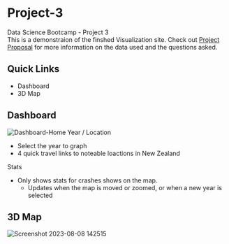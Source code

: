 # Project-3
Data Science Bootcamp - Project 3
<br>
This is a demonstraion of the finshed Visualization site. Check out [Project Proposal](https://github.com/Jadon55/Project-3/blob/Jadon-Branch/Proposal.md) for more information on the data used and the questions asked.
<br>

## Quick Links
- Dashboard
- 3D Map

## Dashboard
![Dashboard-Home](https://github.com/Jadon55/Project-3/assets/78763124/9d41dfa1-281d-4350-aa47-0ed35bff03f0)
Year / Location
- Select the year to graph
- 4 quick travel links to noteable loactions in New Zealand

Stats
- Only shows stats for crashes shows on the map.
  - Updates when the map is moved or zoomed, or when a new year is selected

## 3D Map
![Screenshot 2023-08-08 142515](https://github.com/Jadon55/Project-3/assets/78763124/2b190721-0415-4fe9-8a23-dee418ae1981)
